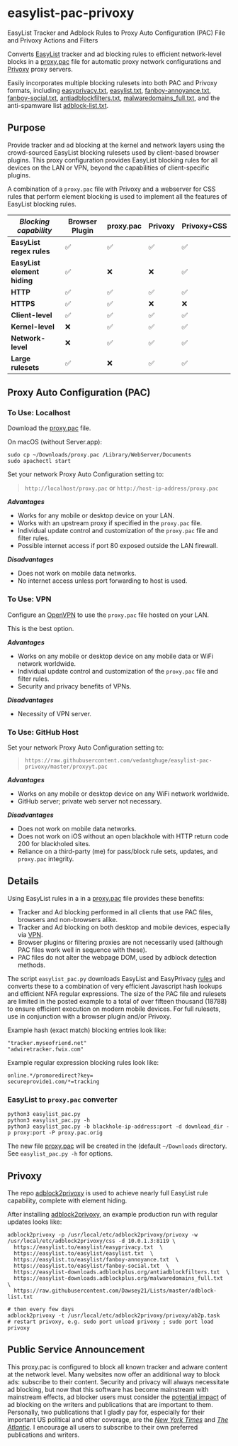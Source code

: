 # easylist-pac-privoxy
EasyList Tracker and Adblock Rules to Proxy Auto Configuration (PAC) File and Privoxy Actions and Filters

Converts [EasyList](https://easylist.to/index.html) tracker and ad blocking rules to efficient network-level blocks in a [proxy.pac](https://raw.githubusercontent.com/essandess/easylist-pac-privoxy/master/proxy.pac) file for automatic proxy network configurations and [Privoxy](http://www.privoxy.org) proxy servers.

Easily incorporates multiple blocking rulesets into both PAC and Privoxy formats, including [easyprivacy.txt](https://easylist.to/easylist/easyprivacy.txt), [easylist.txt](https://easylist.to/easylist/easylist.txt), [fanboy-annoyance.txt](https://easylist.to/easylist/fanboy-annoyance.txt), [fanboy-social.txt](https://easylist.to/easylist/fanboy-social.txt), [antiadblockfilters.txt](https://easylist-downloads.adblockplus.org/antiadblockfilters.txt), [malwaredomains_full.txt](https://easylist-downloads.adblockplus.org/malwaredomains_full.txt), and the anti-spamware list [adblock-list.txt](https://raw.githubusercontent.com/Dawsey21/Lists/master/adblock-list.txt).

## Purpose

Provide tracker and ad blocking at the kernel and network layers using the crowd-sourced EasyList blocking rulesets used by client-based browser plugins. This proxy configuration provides EasyList blocking rules for all devices on the LAN or VPN, beyond the capabilities of client-specific plugins.

A combination of a `proxy.pac` file with Privoxy and a webserver for CSS rules that perform element blocking is used to implement all the features of EasyList blocking rules.

*Blocking capability*       | Browser Plugin | proxy.pac | Privoxy | Privoxy+CSS
---------------------       | -------------- | --------- | ------- | -----------
**EasyList regex rules**    |        ✅      |     ✅    |    ✅   |     ✅
**EasyList element hiding** |        ✅      |     ❌    |    ❌   |     ✅
**HTTP**                    |        ✅      |     ✅    |    ✅   |     ✅
**HTTPS**                   |        ✅      |     ✅    |    ❌   |     ❌
**Client-level**            |        ✅      |     ✅    |    ✅   |     ✅
**Kernel-level**            |        ❌      |     ✅    |    ✅   |     ✅
**Network-level**           |        ❌      |     ✅    |    ✅   |     ✅
**Large rulesets**          |        ✅      |     ❌    |    ✅   |     ✅


## Proxy Auto Configuration (PAC)

### To Use: Localhost

Download the [proxy.pac](https://raw.githubusercontent.com/essandess/easylist-pac-privoxy/master/proxy.pac) file.

On macOS (without Server.app):

```
sudo cp ~/Downloads/proxy.pac /Library/WebServer/Documents
sudo apachectl start
```

Set your network Proxy Auto Configuration setting to:

> `http://localhost/proxy.pac` or `http://host-ip-address/proxy.pac`

***Advantages***

* Works for any mobile or desktop device on your LAN.
* Works with an upstream proxy if specified in the `proxy.pac` file.
* Individual update control and customization of the `proxy.pac` file and filter rules.
* Possible internet access if port 80 exposed outside the LAN firewall.

***Disadvantages***

* Does not work on mobile data networks.
* No internet access unless port forwarding to host is used.

### To Use: VPN

Configure an [OpenVPN](../../../essandess/osx-openvpn-server) to use the `proxy.pac` file hosted on your LAN.

This is the best option.

***Advantages***

* Works on any mobile or desktop device on any mobile data or WiFi network worldwide.
* Individual update control and customization of the `proxy.pac` file and filter rules.
* Security and privacy benefits of VPNs.

***Disadvantages***

* Necessity of VPN server.

### To Use: GitHub Host

Set your network Proxy Auto Configuration setting to:

> `https://raw.githubusercontent.com/vedantghuge/easylist-pac-privoxy/master/proxyyt.pac`

***Advantages***

* Works on any mobile or desktop device on any WiFi network worldwide.
* GitHub server; private web server not necessary.

***Disadvantages***

* Does not work on mobile data networks.
* Does not work on iOS without an open blackhole with HTTP return code 200 for blackholed sites.
* Reliance on a third-party (me) for pass/block rule sets, updates, and `proxy.pac` integrity.

## Details

Using EasyList rules in a in a [proxy.pac](https://raw.githubusercontent.com/essandess/easylist-pac-privoxy/master/proxy.pac) file provides these benefits:

* Tracker and Ad blocking performed in all clients that use PAC files, browsers and non-browsers alike.
* Tracker and Ad blocking on both desktop and mobile devices, especially via [VPN](../../../essandess/osx-openvpn-server).
* Browser plugins or filtering proxies are not necessarily used (although PAC files work well in sequence with these).
* PAC files do not alter the webpage DOM, used by adblock detection methods.

The script `easylist_pac.py` downloads EasyList and EasyPrivacy [rules](https://adblockplus.org/filter-cheatsheet) and converts these to a combination of very efficient Javascript hash lookups and efficient NFA regular expressions. The size of the PAC file and rulesets are limited in the posted example to a total of over fifteen thousand (18788) to ensure efficient execution on modern mobile devices. For full rulesets, use in conjunction with a browser plugin and/or Privoxy. 

Example hash (exact match) blocking entries look like:

```
"tracker.myseofriend.net"
"adwiretracker.fwix.com"
```

Example regular expression blocking rules look like:

```
online.*/promoredirect?key=
secureprovide1.com/*=tracking
```

### EasyList to `proxy.pac` converter

```
python3 easylist_pac.py
python3 easylist_pac.py -h
python3 easylist_pac.py -b blackhole-ip-address:port -d download_dir -p proxy:port -P proxy.pac.orig
```

The new file [proxy.pac](https://raw.githubusercontent.com/essandess/easylist-pac-privoxy/master/proxy.pac) will be created in the (default `~/Downloads` directory. See `easylist_pac.py -h` for options.

## Privoxy

The repo [adblock2privoxy](../../../adblock2privoxy) is used to achieve nearly full EasyList rule capability, complete with element hiding.

After installing [adblock2privoxy](../../../adblock2privoxy), an example production run with regular updates looks like:

```
adblock2privoxy -p /usr/local/etc/adblock2privoxy/privoxy -w /usr/local/etc/adblock2privoxy/css -d 10.0.1.3:8119 \
  https://easylist.to/easylist/easyprivacy.txt  \
  https://easylist.to/easylist/easylist.txt  \
  https://easylist.to/easylist/fanboy-annoyance.txt  \
  https://easylist.to/easylist/fanboy-social.txt  \
  https://easylist-downloads.adblockplus.org/antiadblockfilters.txt  \
  https://easylist-downloads.adblockplus.org/malwaredomains_full.txt  \
  https://raw.githubusercontent.com/Dawsey21/Lists/master/adblock-list.txt

# then every few days
adblock2privoxy -t /usr/local/etc/adblock2privoxy/privoxy/ab2p.task
# restart privoxy, e.g. sudo port unload privoxy ; sudo port load privoxy
```

## Public Service Announcement 

This proxy.pac is configured to block all known tracker and adware content at the network level. Many websites now offer an additional way to block ads: subscribe to their content. Security and privacy will always necessitate ad blocking, but now that this software has become mainstream with mainstream effects, ad blocker users must consider the [potential impact](http://arstechnica.com/business/2010/03/why-ad-blocking-is-devastating-to-the-sites-you-love/) of ad blocking on the writers and publications that are important to them. Personally, two publications that I gladly pay for, especially for their important US political and other coverage, are the *[New York Times](http://www.nytimes.com)* and *[The Atlantic](http://www.theatlantic.com)*. I encourage all users to subscribe to their own preferred publications and writers.
